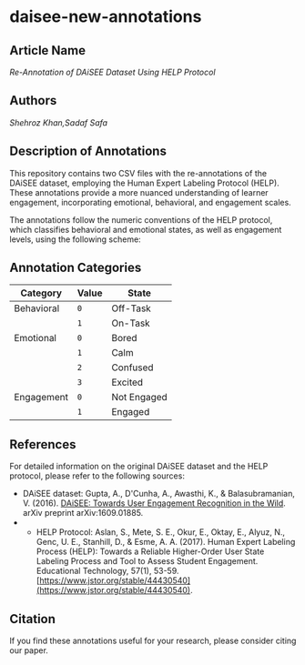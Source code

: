 # daisee-new-annotations

## Article Name
*Re-Annotation of DAiSEE Dataset Using HELP Protocol*

## Authors
*Shehroz Khan,Sadaf Safa*

## Description of Annotations
This repository contains two CSV files with the re-annotations of the DAiSEE dataset, employing the Human Expert Labeling Protocol (HELP). These annotations provide a more nuanced understanding of learner engagement, incorporating emotional, behavioral, and engagement scales.

The annotations follow the numeric conventions of the HELP protocol, which classifies behavioral and emotional states, as well as engagement levels, using the following scheme:
## Annotation Categories

| Category      | Value | State       |
|---------------|-------|-------------|
| Behavioral    | `0`   | Off-Task    |
|               | `1`   | On-Task     |
| Emotional     | `0`   | Bored       |
|               | `1`   | Calm        |
|               | `2`   | Confused    |
|               | `3`   | Excited     |
| Engagement    | `0`   | Not Engaged |
|               | `1`   | Engaged     |

## References

For detailed information on the original DAiSEE dataset and the HELP protocol, please refer to the following sources:

- DAiSEE dataset: Gupta, A., D'Cunha, A., Awasthi, K., & Balasubramanian, V. (2016). [DAiSEE: Towards User Engagement Recognition in the Wild](https://arxiv.org/pdf/1609.01885v7.pdf). arXiv preprint arXiv:1609.01885.
- - HELP Protocol: Aslan, S., Mete, S. E., Okur, E., Oktay, E., Alyuz, N., Genc, U. E., Stanhill, D., & Esme, A. A. (2017). Human Expert Labeling Process (HELP): Towards a Reliable Higher-Order User State Labeling Process and Tool to Assess Student Engagement. Educational Technology, 57(1), 53-59. [https://www.jstor.org/stable/44430540](https://www.jstor.org/stable/44430540).

## Citation

If you find these annotations useful for your research, please consider citing our paper.


